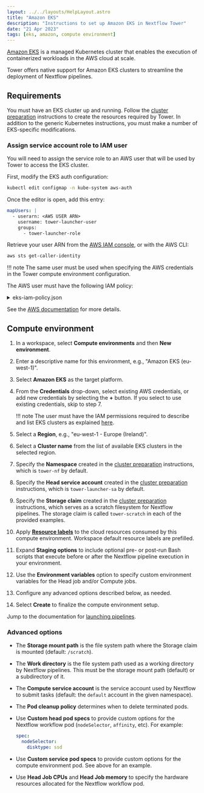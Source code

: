 ```yaml
---
layout: ../../layouts/HelpLayout.astro
title: "Amazon EKS"
description: "Instructions to set up Amazon EKS in Nextflow Tower"
date: "21 Apr 2023"
tags: [eks, amazon, compute environment]
---
```


[Amazon EKS](https://aws.amazon.com/eks/) is a managed Kubernetes cluster that enables the execution of containerized workloads in the AWS cloud at scale.

Tower offers native support for Amazon EKS clusters to streamline the deployment of Nextflow pipelines.

## Requirements

You must have an EKS cluster up and running. Follow the [cluster preparation](/docs/compute-envs/k8s.md#cluster-preparation) instructions to create the resources required by Tower. In addition to the generic Kubernetes instructions, you must make a number of EKS-specific modifications.

### Assign service account role to IAM user

You will need to assign the service role to an AWS user that will be used by Tower to access the EKS cluster.

First, modify the EKS auth configuration:

```bash
kubectl edit configmap -n kube-system aws-auth
```

Once the editor is open, add this entry:

```yaml
mapUsers: |
  - userarn: <AWS USER ARN>
    username: tower-launcher-user
    groups:
      - tower-launcher-role
```

Retrieve your user ARN from the [AWS IAM console](https://console.aws.amazon.com/iam), or with the AWS CLI:

```bash
aws sts get-caller-identity
```

!!! note
    The same user must be used when specifying the AWS credentials in the Tower compute environment configuration.

The AWS user must have the following IAM policy:

<details>
    <summary>eks-iam-policy.json</summary>
    ```yaml
    --8<-- "docs/_templates/eks/eks-iam-policy.json"
    ```
</details>

See the [AWS documentation](https://docs.aws.amazon.com/eks/latest/userguide/add-user-role.html) for more details.

## Compute environment

1. In a workspace, select **Compute environments** and then **New environment**.

2. Enter a descriptive name for this environment, e.g., "Amazon EKS (eu-west-1)".

3. Select **Amazon EKS** as the target platform.

4. From the **Credentials** drop-down, select existing AWS credentials, or add new credentials by selecting the **+** button. If you select to use existing credentials, skip to step 7.

    !!! note
        The user must have the IAM permissions required to describe and list EKS clusters as explained [here](#requirements).

5. Select a **Region**, e.g., "eu-west-1 - Europe (Ireland)".

6. Select a **Cluster name** from the list of available EKS clusters in the selected region.

7. Specify the **Namespace** created in the [cluster preparation](/docs/compute-envs/k8s.md#cluster-preparation) instructions, which is `tower-nf` by default.

8. Specify the **Head service account** created in the [cluster preparation](/docs/compute-envs/k8s.md#cluster-preparation) instructions, which is `tower-launcher-sa` by default.

9. Specify the **Storage claim** created in the [cluster preparation](/docs/compute-envs/k8s.md#cluster-preparation) instructions, which serves as a scratch filesystem for Nextflow pipelines. The storage claim is called `tower-scratch` in each of the provided examples.

10. Apply [**Resource labels**](../resource-labels/overview.md) to the cloud resources consumed by this compute environment. Workspace default resource labels are prefilled. 

11. Expand **Staging options** to include optional pre- or post-run Bash scripts that execute before or after the Nextflow pipeline execution in your environment. 

12. Use the **Environment variables** option to specify custom environment variables for the Head job and/or Compute jobs.

13. Configure any advanced options described below, as needed.

14. Select **Create** to finalize the compute environment setup.

Jump to the documentation for [launching pipelines](../launch/launchpad.md).

### Advanced options

- The **Storage mount path** is the file system path where the Storage claim is mounted (default: `/scratch`).

- The **Work directory** is the file system path used as a working directory by Nextflow pipelines. This must be the storage mount path (default) or a subdirectory of it.

- The **Compute service account** is the service account used by Nextflow to submit tasks (default: the `default` account in the given namespace).

- The **Pod cleanup policy** determines when to delete terminated pods.

- Use **Custom head pod specs** to provide custom options for the Nextflow workflow pod (`nodeSelector`, `affinity`, etc). For example:

  ```yaml
  spec:
    nodeSelector:
      disktype: ssd
  ```

- Use **Custom service pod specs** to provide custom options for the compute environment pod. See above for an example.

- Use **Head Job CPUs** and **Head Job memory** to specify the hardware resources allocated for the Nextflow workflow pod.
